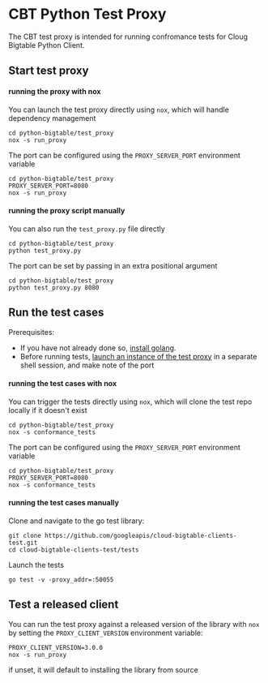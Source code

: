 # CBT Python Test Proxy

The CBT test proxy is intended for running confromance tests for Cloug Bigtable Python Client.

## Start test proxy

#### running the proxy with nox

You can launch the test proxy directly using `nox`, which will handle dependency management

```
cd python-bigtable/test_proxy
nox -s run_proxy
```

The port can be configured using the `PROXY_SERVER_PORT` environment variable

```
cd python-bigtable/test_proxy
PROXY_SERVER_PORT=8080
nox -s run_proxy
```

#### running the proxy script manually

You can also run the `test_proxy.py` file directly

```
cd python-bigtable/test_proxy
python test_proxy.py
```

The port can be set by passing in an extra positional argument

```
cd python-bigtable/test_proxy
python test_proxy.py 8080
```

## Run the test cases

Prerequisites:
- If you have not already done so, [install golang](https://go.dev/doc/install).
- Before running tests, [launch an instance of the test proxy](#start-test-proxy) 
in a separate shell session, and make note of the port

#### running the test cases with nox

You can trigger the tests directly using `nox`, which will clone the test repo locally if it doesn't exist

```
cd python-bigtable/test_proxy
nox -s conformance_tests
```

The port can be configured using the `PROXY_SERVER_PORT` environment variable

```
cd python-bigtable/test_proxy
PROXY_SERVER_PORT=8080
nox -s conformance_tests
```

#### running the test cases manually

Clone and navigate to the go test library:

```
git clone https://github.com/googleapis/cloud-bigtable-clients-test.git
cd cloud-bigtable-clients-test/tests
```


Launch the tests

```
go test -v -proxy_addr=:50055
```

## Test a released client

You can run the test proxy against a released version of the library with `nox`
by setting the `PROXY_CLIENT_VERSION` environment variable:

```
PROXY_CLIENT_VERSION=3.0.0
nox -s run_proxy
```

if unset, it will default to installing the library from source
